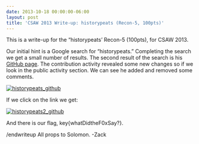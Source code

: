 ```yaml
---
date: 2013-10-18 00:00:00-06:00
layout: post
title: 'CSAW 2013 Write-up: historypeats (Recon-5, 100pts)'
---
```


This is a write-up for the “historypeats’ Recon-5 (100pts), for CSAW 2013.

Our initial hint is a Google search for “historypeats.” Completing the search we get a
small number of results. The second result of the search is his [GitHub page](https://github.com/historypeats "Github: historypeats"). The contribution activity revealed some new changes so if we look in the public activity
section. We can see he added and removed some comments.

[<img src="{{ site.baseurl }}/assets/historypeats1.png" alt="historypeats_github" class="aligncenter size-full wp-image-460"   />](https://csg.utdallas.edu/wp-content/uploads/2013/10/historypeats1.png)

If we click on the link we get:

[<img src="{{ site.baseurl }}/assets/historypeats2.png" alt="historypeats2_github" class="aligncenter size-full wp-image-461"   />](https://csg.utdallas.edu/wp-content/uploads/2013/10/historypeats2.png)

And there is our flag, key{whatDidtheF0xSay?}.

/endwriteup
All props to Solomon.
-Zack
